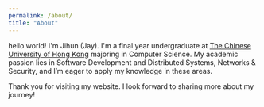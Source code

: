 ```yaml
---
permalink: /about/
title: "About"
---
```


hello world! I'm Jihun (Jay).
I'm a final year undergraduate at [The Chinese University of Hong Kong](https://www.cuhk.edu.hk/english/index.html) majoring in Computer Science. My academic passion lies in Software Development and Distributed Systems, Networks & Security, and I’m eager to apply my knowledge in these areas.

Thank you for visiting my website. I look forward to sharing more about my journey!

